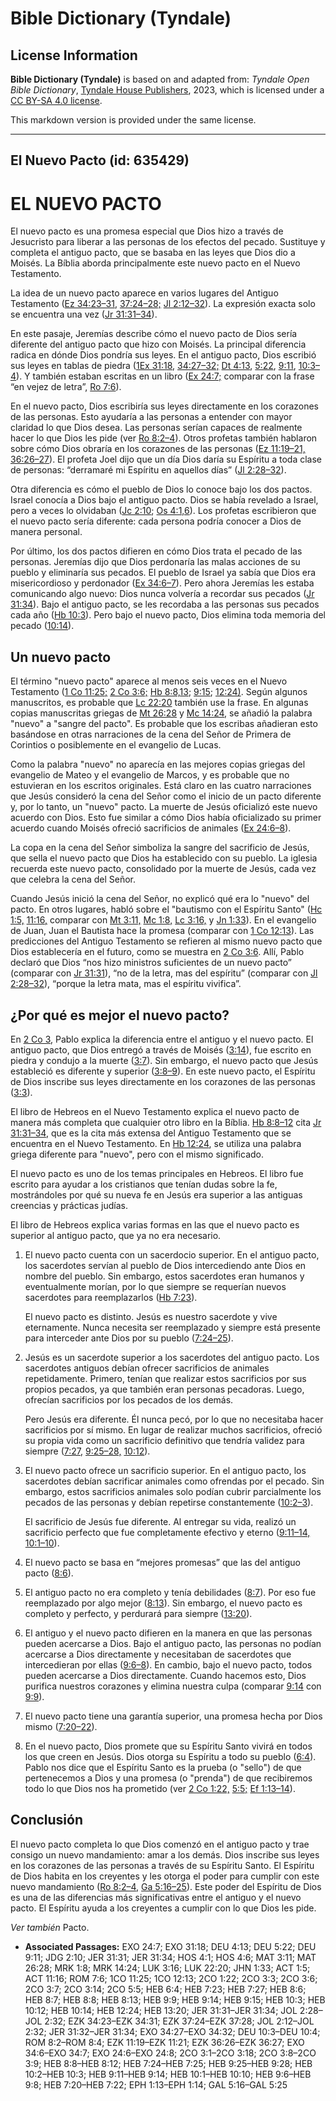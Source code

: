 # Bible Dictionary (Tyndale)

## License Information

**Bible Dictionary (Tyndale)** is based on and adapted from: _Tyndale Open Bible Dictionary_, [Tyndale House Publishers](https://tyndaleopenresources.com/), 2023, which is licensed under a [CC BY-SA 4.0 license](https://creativecommons.org/licenses/by-sa/4.0/legalcode.en).

This markdown version is provided under the same license.



--------------------------------

## El Nuevo Pacto (id: 635429)

EL NUEVO PACTO
==============

El nuevo pacto es una promesa especial que Dios hizo a través de Jesucristo para liberar a las personas de los efectos del pecado. Sustituye y completa el antiguo pacto, que se basaba en las leyes que Dios dio a Moisés. La Bíblia aborda principalmente este nuevo pacto en el Nuevo Testamento.

La idea de un nuevo pacto aparece en varios lugares del Antiguo Testamento ([Ez 34:23–31](https://ref.ly/Ezek34:23-Ezek34:31), [37:24–28;](https://ref.ly/Ezek37:24-Ezek37:28) [Jl 2:12–32](https://ref.ly/Joel2:12-Joel2:32)). La expresión exacta solo se encuentra una vez ([Jr 31:31–34](https://ref.ly/Jer31:31-Jer31:34)).

En este pasaje, Jeremías describe cómo el nuevo pacto de Dios sería diferente del antiguo pacto que hizo con Moisés. La principal diferencia radica en dónde Dios pondría sus leyes. En el antiguo pacto, Dios escribió sus leyes en tablas de piedra ([1Ex 31:18](https://ref.ly/Exod31:18), [34:27–32;](https://ref.ly/Exod34:27-Exod34:32) [Dt 4:13](https://ref.ly/Deut4:13), [5:22](https://ref.ly/Deut5:22), [9:11](https://ref.ly/Deut9:11), [10:3–4](https://ref.ly/Deut10:3-Deut10:4)). Y también estaban escritas en un libro ([Ex 24:7;](https://ref.ly/Exod24:7) comparar con la frase “en vejez de letra”, [Ro 7:6](https://ref.ly/Rom7:6)).

En el nuevo pacto, Dios escribiría sus leyes directamente en los corazones de las personas. Esto ayudaría a las personas a entender con mayor claridad lo que Dios desea. Las personas serían capaces de realmente hacer lo que Dios les pide (ver [Ro 8:2–4](https://ref.ly/Rom8:2-Rom8:4)). Otros profetas también hablaron sobre cómo Dios obraría en los corazones de las personas ([Ez 11:19–21,](https://ref.ly/Ezek11:19-Ezek11:21) [36:26–27](https://ref.ly/Ezek36:26-Ezek36:27)). El profeta Joel dijo que un día Dios daría su Espíritu a toda clase de personas: “derramaré mi Espíritu en aquellos días” ([Jl 2:28–32](https://ref.ly/Joel2:28-Joel2:32)).

Otra diferencia es cómo el pueblo de Dios lo conoce bajo los dos pactos. Israel conocía a Dios bajo el antiguo pacto. Dios se había revelado a Israel, pero a veces lo olvidaban ([Jc 2:10](https://ref.ly/Judg2:10); [Os 4:1,6](https://ref.ly/Hos4:1,Hos4:6)). Los profetas escribieron que el nuevo pacto sería diferente: cada persona podría conocer a Dios de manera personal.

Por último, los dos pactos difieren en cómo Dios trata el pecado de las personas. Jeremías dijo que Dios perdonaría las malas acciones de su pueblo y eliminaría sus pecados. El pueblo de Israel ya sabía que Dios era misericordioso y perdonador ([Ex 34:6–7](https://ref.ly/Exod34:6-Exod34:7)). Pero ahora Jeremías les estaba comunicando algo nuevo: Dios nunca volvería a recordar sus pecados ([Jr 31:34](https://ref.ly/Jer31:34)). Bajo el antiguo pacto, se les recordaba a las personas sus pecados cada año ([Hb 10:3](https://ref.ly/Heb10:3)). Pero bajo el nuevo pacto, Dios elimina toda memoria del pecado ([10:14](https://ref.ly/Heb10:14)).

Un nuevo pacto
--------------

El término "nuevo pacto" aparece al menos seis veces en el Nuevo Testamento ([1 Co 11:25;](https://ref.ly/1Cor11:25) [2 Co 3:6;](https://ref.ly/2Cor3:6) [Hb 8:8,13](https://ref.ly/Heb8:8,Heb8:13); [9:15](https://ref.ly/Heb9:15); [12:24\)](https://ref.ly/Heb12:24). Según algunos manuscritos, es probable que [Lc 22:20](https://ref.ly/Luke22:20) también use la frase. En algunas copias manuscritas griegas de [Mt 26:28](https://ref.ly/Matt26:28) y [Mc 14:24](https://ref.ly/Mark14:24), se añadió la palabra "nuevo" a "sangre del pacto". Es probable que los escribas añadieran esto basándose en otras narraciones de la cena del Señor de Primera de Corintios o posiblemente en el evangelio de Lucas.

Como la palabra "nuevo" no aparecía en las mejores copias griegas del evangelio de Mateo y el evangelio de Marcos, y es probable que no estuvieran en los escritos originales. Está claro en las cuatro narraciones que Jesús consideró la cena del Señor como el inicio de un pacto diferente y, por lo tanto, un "nuevo" pacto. La muerte de Jesús oficializó este nuevo acuerdo con Dios. Esto fue similar a cómo Dios había oficializado su primer acuerdo cuando Moisés ofreció sacrificios de animales ([Ex 24:6–8](https://ref.ly/Exod24:6-Exod24:8)).

La copa en la cena del Señor simboliza la sangre del sacrificio de Jesús, que sella el nuevo pacto que Dios ha establecido con su pueblo. La iglesia recuerda este nuevo pacto, consolidado por la muerte de Jesús, cada vez que celebra la cena del Señor.

Cuando Jesús inició la cena del Señor, no explicó qué era lo "nuevo" del pacto. En otros lugares, habló sobre el "bautismo con el Espíritu Santo" ([Hc 1:5,](https://ref.ly/Acts1:5) [11:16,](https://ref.ly/Acts11:16) comparar con [Mt 3:11,](https://ref.ly/Matt3:11) [Mc 1:8,](https://ref.ly/Mark1:8) [Lc 3:16,](https://ref.ly/Luke3:16) y [Jn 1:33](https://ref.ly/John1:33)). En el evangelio de Juan, Juan el Bautista hace la promesa (comparar con [1 Co 12:13](https://ref.ly/1Cor12:13)). Las predicciones del Antiguo Testamento se refieren al mismo nuevo pacto que Dios establecería en el futuro, como se muestra en [2 Co 3:6](https://ref.ly/2Cor3:6). Allí, Pablo declaró que Dios “nos hizo ministros suficientes de un nuevo pacto” (comparar con [Jr 31:31](https://ref.ly/Jer31:31)), “no de la letra, mas del espíritu” (comparar con [Jl 2:28–32](https://ref.ly/Joel2:28-Joel2:32)), “porque la letra mata, mas el espíritu vivifica”.

¿Por qué es mejor el nuevo pacto?
---------------------------------

En [2 Co 3](https://ref.ly/2Cor3:1-2Cor3:18), Pablo explica la diferencia entre el antiguo y el nuevo pacto. El antiguo pacto, que Dios entregó a través de Moisés ([3:14](https://ref.ly/2Cor3:14)), fue escrito en piedra y condujo a la muerte ([3:7](https://ref.ly/2Cor3:7)). Sin embargo, el nuevo pacto que Jesús estableció es diferente y superior ([3:8–9](https://ref.ly/2Cor3:8-2Cor3:9)). En este nuevo pacto, el Espíritu de Dios inscribe sus leyes directamente en los corazones de las personas ([3:3](https://ref.ly/2Cor3:3)).

El libro de Hebreos en el Nuevo Testamento explica el nuevo pacto de manera más completa que cualquier otro libro en la Bíblia. [Hb 8:8–12](https://ref.ly/Heb8:8-Heb8:12) cita [Jr 31:31–34](https://ref.ly/Jer31:31-Jer31:34), que es la cita más extensa del Antiguo Testamento que se encuentra en el Nuevo Testamento. En [Hb 12:24](https://ref.ly/Heb12:24), se utiliza una palabra griega diferente para "nuevo", pero con el mismo significado.

El nuevo pacto es uno de los temas principales en Hebreos. El libro fue escrito para ayudar a los cristianos que tenían dudas sobre la fe, mostrándoles por qué su nueva fe en Jesús era superior a las antiguas creencias y prácticas judías.

El libro de Hebreos explica varias formas en las que el nuevo pacto es superior al antiguo pacto, que ya no era necesario.

1. El nuevo pacto cuenta con un sacerdocio superior. En el antiguo pacto, los sacerdotes servían al pueblo de Dios intercediendo ante Dios en nombre del pueblo. Sin embargo, estos sacerdotes eran humanos y eventualmente morían, por lo que siempre se requerían nuevos sacerdotes para reemplazarlos ([Hb 7:23](https://ref.ly/Heb7:23)).

    El nuevo pacto es distinto. Jesús es nuestro sacerdote y vive eternamente. Nunca necesita ser reemplazado y siempre está presente para interceder ante Dios por su pueblo ([7:24–25](https://ref.ly/Heb7:24-Heb7:25)).

2. Jesús es un sacerdote superior a los sacerdotes del antiguo pacto. Los sacerdotes antiguos debían ofrecer sacrificios de animales repetidamente. Primero, tenían que realizar estos sacrificios por sus propios pecados, ya que también eran personas pecadoras. Luego, ofrecían sacrificios por los pecados de los demás.

    Pero Jesús era diferente. Él nunca pecó, por lo que no necesitaba hacer sacrificios por sí mismo. En lugar de realizar muchos sacrificios, ofreció su propia vida como un sacrificio definitivo que tendría validez para siempre ([7:27,](https://ref.ly/Heb7:27) [9:25–28,](https://ref.ly/Heb9:25-Heb9:28) [10:12](https://ref.ly/Heb10:12)).

3. El nuevo pacto ofrece un sacrificio superior. En el antiguo pacto, los sacerdotes debían sacrificar animales como ofrendas por el pecado. Sin embargo, estos sacrificios animales solo podían cubrir parcialmente los pecados de las personas y debían repetirse constantemente ([10:2–3](https://ref.ly/Heb10:2-Heb10:3)).

    El sacrificio de Jesús fue diferente. Al entregar su vida, realizó un sacrificio perfecto que fue completamente efectivo y eterno ([9:11–14,](https://ref.ly/Heb9:11-Heb9:14) [10:1–10](https://ref.ly/Heb10:1-Heb10:10)).

4. El nuevo pacto se basa en “mejores promesas” que las del antiguo pacto ([8:6](https://ref.ly/Heb8:6)).
5. El antiguo pacto no era completo y tenía debilidades ([8:7](https://ref.ly/Heb8:7)). Por eso fue reemplazado por algo mejor ([8:13](https://ref.ly/Heb8:13)). Sin embargo, el nuevo pacto es completo y perfecto, y perdurará para siempre ([13:20](https://ref.ly/Heb13:20)).
6. El antiguo y el nuevo pacto difieren en la manera en que las personas pueden acercarse a Dios. Bajo el antiguo pacto, las personas no podían acercarse a Dios directamente y necesitaban de sacerdotes que intercedieran por ellas ([9:6–8](https://ref.ly/Heb9:6-Heb9:8)). En cambio, bajo el nuevo pacto, todos pueden acercarse a Dios directamente. Cuando hacemos esto, Dios purifica nuestros corazones y elimina nuestra culpa (comparar [9:14](https://ref.ly/Heb9:14) con [9:9](https://ref.ly/Heb9:9)).
7. El nuevo pacto tiene una garantía superior, una promesa hecha por Dios mismo ([7:20–22](https://ref.ly/Heb7:20-Heb7:22)).
8. En el nuevo pacto, Dios promete que su Espíritu Santo vivirá en todos los que creen en Jesús. Dios otorga su Espíritu a todo su pueblo ([6:4](https://ref.ly/Heb6:4)). Pablo nos dice que el Espíritu Santo es la prueba (o "sello") de que pertenecemos a Dios y una promesa (o "prenda") de que recibiremos todo lo que Dios nos ha prometido (ver [2 Co 1:22,](https://ref.ly/2Cor1:22) [5:5;](https://ref.ly/2Cor5:5) [Ef 1:13–14](https://ref.ly/Eph1:13-Eph1:14)).

Conclusión
----------

El nuevo pacto completa lo que Dios comenzó en el antiguo pacto y trae consigo un nuevo mandamiento: amar a los demás. Dios inscribe sus leyes en los corazones de las personas a través de su Espíritu Santo. El Espíritu de Dios habita en los creyentes y les otorga el poder para cumplir con este nuevo mandamiento ([Ro 8:2–4,](https://ref.ly/Rom8:2-Rom8:4) [Ga 5:16–25](https://ref.ly/Gal5:16-Gal5:25)). Este poder del Espíritu de Dios es una de las diferencias más significativas entre el antiguo y el nuevo pacto. El Espíritu ayuda a los creyentes a cumplir con lo que Dios les pide.

*Ver también* Pacto.

* **Associated Passages:** EXO 24:7; EXO 31:18; DEU 4:13; DEU 5:22; DEU 9:11; JDG 2:10; JER 31:31; JER 31:34; HOS 4:1; HOS 4:6; MAT 3:11; MAT 26:28; MRK 1:8; MRK 14:24; LUK 3:16; LUK 22:20; JHN 1:33; ACT 1:5; ACT 11:16; ROM 7:6; 1CO 11:25; 1CO 12:13; 2CO 1:22; 2CO 3:3; 2CO 3:6; 2CO 3:7; 2CO 3:14; 2CO 5:5; HEB 6:4; HEB 7:23; HEB 7:27; HEB 8:6; HEB 8:7; HEB 8:8; HEB 8:13; HEB 9:9; HEB 9:14; HEB 9:15; HEB 10:3; HEB 10:12; HEB 10:14; HEB 12:24; HEB 13:20; JER 31:31–JER 31:34; JOL 2:28–JOL 2:32; EZK 34:23–EZK 34:31; EZK 37:24–EZK 37:28; JOL 2:12–JOL 2:32; JER 31:32–JER 31:34; EXO 34:27–EXO 34:32; DEU 10:3–DEU 10:4; ROM 8:2–ROM 8:4; EZK 11:19–EZK 11:21; EZK 36:26–EZK 36:27; EXO 34:6–EXO 34:7; EXO 24:6–EXO 24:8; 2CO 3:1–2CO 3:18; 2CO 3:8–2CO 3:9; HEB 8:8–HEB 8:12; HEB 7:24–HEB 7:25; HEB 9:25–HEB 9:28; HEB 10:2–HEB 10:3; HEB 9:11–HEB 9:14; HEB 10:1–HEB 10:10; HEB 9:6–HEB 9:8; HEB 7:20–HEB 7:22; EPH 1:13–EPH 1:14; GAL 5:16–GAL 5:25

